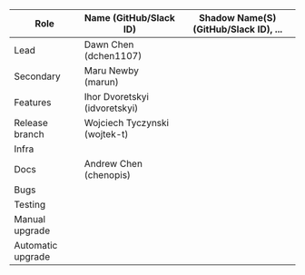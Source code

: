 |  **Role** | **Name** (**GitHub/Slack ID**)  | **Shadow Name(S) (GitHub/Slack ID), ...**
|  ------ | ------ | ------ |
|  Lead | Dawn Chen (dchen1107) | |
|  Secondary |Maru Newby (marun) | |
|  Features |Ihor Dvoretskyi (idvoretskyi) | |
|  Release branch |Wojciech Tyczynski (wojtek-t)| |
|  Infra | | | |
|  Docs |Andrew Chen (chenopis) | |
|  Bugs | | | |
|  Testing | | | |
|  Manual upgrade | | | |
|  Automatic upgrade | | | |
